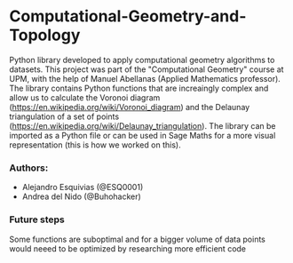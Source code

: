 # Computational-Geometry-and-Topology
Python library developed to apply computational geometry algorithms to datasets. This project was part of the "Computational Geometry" course at UPM, with the help of Manuel Abellanas (Applied Mathematics professor). The library contains Python functions that are increaingly complex and allow us to calculate the Voronoi diagram (https://en.wikipedia.org/wiki/Voronoi_diagram) and the Delaunay triangulation of a set of points (https://en.wikipedia.org/wiki/Delaunay_triangulation). The library can be imported as a Python file or can be used in Sage Maths for a more visual representation (this is how we worked on this).
### Authors:
- Alejandro Esquivias (@ESQ0001)
- Andrea del Nido (@Buhohacker)

### Future steps

Some functions are suboptimal and for a bigger volume of data points would neeed to be optimized by researching more efficient code


